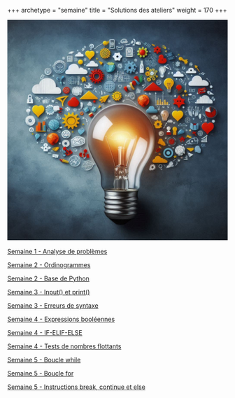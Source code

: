 +++
archetype = "semaine"
title = "Solutions des ateliers"
weight = 170
+++

![Solutionnaires](solutions.jpeg?width=25vw)

[Semaine 1 - Analyse de problèmes](correction-atelier-analyse.pdf)

[Semaine 2 - Ordinogrammes](correction-atelier-ordinos.pdf)

[Semaine 2 - Base de Python](correction-atelier-base.ipynb)

[Semaine 3 - Input() et print() ](correction-atelier-input-print.ipynb)

[Semaine 3 - Erreurs de syntaxe ](correction-atelier-erreurs-syntaxe.ipynb)

[Semaine 4 - Expressions booléennes](correction-atelier-operateurs-bool.ipynb)

[Semaine 4 - IF-ELIF-ELSE](correction-atelier-if-elif-else.ipynb)

[Semaine 4 - Tests de nombres flottants](correction-atelier-tests-flottants.ipynb)

[Semaine 5 - Boucle while](correction-atelier-while.ipynb)

[Semaine 5 - Boucle for](correction-atelier-for.ipynb)

[Semaine 5 - Instructions break, continue et else](correction-atelier-controle.ipynb)
